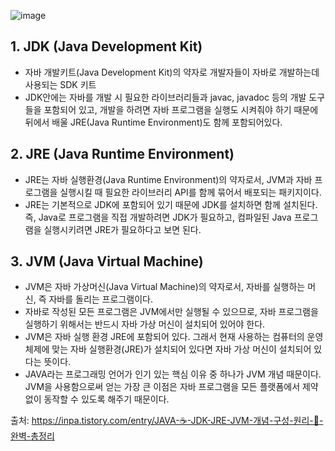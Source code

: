 ![image](https://github.com/dlrkdus/CS_STUDY/assets/109220788/e436442d-7020-497b-b65b-49522e705aa7)

## 1. JDK (Java Development Kit)
- 자바 개발키트(Java Development Kit)의 약자로 개발자들이 자바로 개발하는데 사용되는 SDK 키트
- JDK안에는 자바를 개발 시 필요한 라이브러리들과 javac, javadoc 등의 개발 도구들을 포함되어 있고, 개발을 하려면 자바 프로그램을 실행도 시켜줘야 하기 때문에 뒤에서 배울 JRE(Java Runtime Environment)도 함께 포함되어있다.

## 2. JRE (Java Runtime Environment)
- JRE는 자바 실행환경(Java Runtime Environment)의 약자로서, JVM과 자바 프로그램을 실행시킬 때 필요한 라이브러리 API를 함께 묶어서 배포되는 패키지이다.
- JRE는 기본적으로 JDK에 포함되어 있기 때문에 JDK를 설치하면 함께 설치된다. 즉, Java로 프로그램을 직접 개발하려면 JDK가 필요하고, 컴파일된 Java 프로그램을 실행시키려면 JRE가 필요하다고 보면 된다.

## 3. JVM (Java Virtual Machine)
- JVM은 자바 가상머신(Java Virtual Machine)의 약자로서, 자바를 실행하는 머신, 즉 자바를 돌리는 프로그램이다.
- 자바로 작성된 모든 프로그램은 JVM에서만 실행될 수 있으므로, 자바 프로그램을 실행하기 위해서는 반드시 자바 가상 머신이 설치되어 있어야 한다.
- JVM은 자바 실행 환경 JRE에 포함되어 있다. 그래서 현재 사용하는 컴퓨터의 운영체제에 맞는 자바 실행환경(JRE)가 설치되어 있다면 자바 가상 머신이 설치되어 있다는 뜻이다.
- JAVA라는 프로그래밍 언어가 인기 있는 핵심 이유 중 하나가 JVM 개념 때문이다. JVM을 사용함으로써 얻는 가장 큰 이점은 자바 프로그램을 모든 플랫폼에서 제약 없이 동작할 수 있도록 해주기 때문이다.


출처:
https://inpa.tistory.com/entry/JAVA-☕-JDK-JRE-JVM-개념-구성-원리-💯-완벽-총정리
